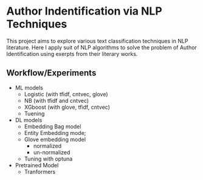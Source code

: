 # Author Indentification via NLP Techniques

This project aims to explore various text classification techniques in NLP literature. Here I apply suit of NLP algorithms to solve the problem of Author Identification using exerpts from their 
literary works. 

## Workflow/Experiments

- ML models
  - Logistic (with tfidf, cntvec, glove)
  - NB (with tfidf and cntvec)
  - XGboost (with glove, tfidf, cntvec)
  - Tuening
- DL models
  - Embedding Bag model
  - Entity Embedding mode;
  - Glove embedding model
    - normalized 
    - un-normalized 
  - Tuning with optuna
- Pretrained Model
  - Tranformers
